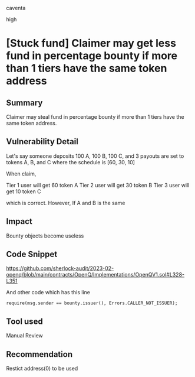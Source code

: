 caventa

high

# [Stuck fund] Claimer may get less fund in percentage bounty if more than 1 tiers have the same token address

## Summary
Claimer may steal fund in percentage bounty if more than 1 tiers have the same token address.

## Vulnerability Detail
Let's say someone deposits 100 A, 100 B, 100 C, and 3 payouts are set to tokens A, B, and C where the schedule is [60, 30, 10]

When claim,

Tier 1 user will get 60 token A
Tier 2 user will get 30 token B
Tier 3 user will get 10 token C

which is correct. However, If A and B is the same


## Impact
Bounty objects become useless

## Code Snippet
https://github.com/sherlock-audit/2023-02-openq/blob/main/contracts/OpenQ/Implementations/OpenQV1.sol#L328-L351

And other code which has this line
```solidity
require(msg.sender == bounty.issuer(), Errors.CALLER_NOT_ISSUER);
```

## Tool used
Manual Review

## Recommendation
Restict address(0) to be used